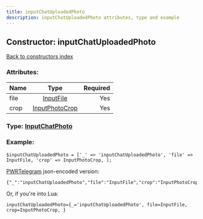 ```yaml
---
title: inputChatUploadedPhoto
description: inputChatUploadedPhoto attributes, type and example
---
```

## Constructor: inputChatUploadedPhoto  
[Back to constructors index](index.md)



### Attributes:

| Name     |    Type       | Required |
|----------|:-------------:|---------:|
|file|[InputFile](../types/InputFile.md) | Yes|
|crop|[InputPhotoCrop](../types/InputPhotoCrop.md) | Yes|



### Type: [InputChatPhoto](../types/InputChatPhoto.md)


### Example:

```
$inputChatUploadedPhoto = ['_' => 'inputChatUploadedPhoto', 'file' => InputFile, 'crop' => InputPhotoCrop, ];
```  

[PWRTelegram](https://pwrtelegram.xyz) json-encoded version:

```
{"_":"inputChatUploadedPhoto","file":"InputFile","crop":"InputPhotoCrop"}
```


Or, if you're into Lua:  


```
inputChatUploadedPhoto={_='inputChatUploadedPhoto', file=InputFile, crop=InputPhotoCrop, }

```



